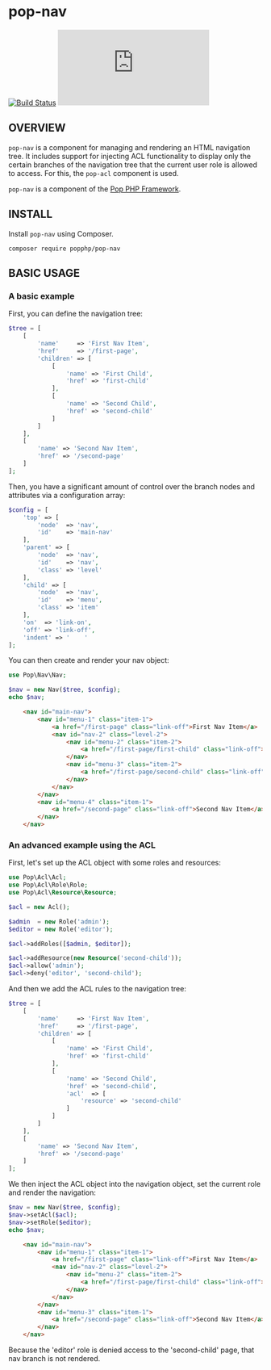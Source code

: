 pop-nav
=======

[![Build Status](https://travis-ci.org/popphp/pop-nav.svg?branch=master)](https://travis-ci.org/popphp/pop-nav)
[![Coverage Status](http://www.popphp.org/cc/coverage.php?comp=pop-nav)](http://www.popphp.org/cc/pop-nav/)

OVERVIEW
--------
`pop-nav` is a component for managing and rendering an HTML navigation tree. It includes support for
injecting ACL functionality to display only the certain branches of the navigation tree that the
current user role is allowed to access. For this, the `pop-acl` component is used.

`pop-nav` is a component of the [Pop PHP Framework](http://www.popphp.org/).

INSTALL
-------

Install `pop-nav` using Composer.

    composer require popphp/pop-nav

BASIC USAGE
-----------

### A basic example

First, you can define the navigation tree:

```php
$tree = [
    [
        'name'     => 'First Nav Item',
        'href'     => '/first-page',
        'children' => [
            [
                'name' => 'First Child',
                'href' => 'first-child'
            ],
            [
                'name' => 'Second Child',
                'href' => 'second-child'
            ]
        ]
    ],
    [
        'name' => 'Second Nav Item',
        'href' => '/second-page'
    ]
];
```

Then, you have a significant amount of control over the branch nodes
and attributes via a configuration array:

```php
$config = [
    'top' => [
        'node'  => 'nav',
        'id'    => 'main-nav'
    ],
    'parent' => [
        'node'  => 'nav',
        'id'    => 'nav',
        'class' => 'level'
    ],
    'child' => [
        'node'  => 'nav',
        'id'    => 'menu',
        'class' => 'item'
    ],
    'on'  => 'link-on',
    'off' => 'link-off',
    'indent' => '    '
];
```

You can then create and render your nav object:

```php
use Pop\Nav\Nav;

$nav = new Nav($tree, $config);
echo $nav;
```

```html
    <nav id="main-nav">
        <nav id="menu-1" class="item-1">
            <a href="/first-page" class="link-off">First Nav Item</a>
            <nav id="nav-2" class="level-2">
                <nav id="menu-2" class="item-2">
                    <a href="/first-page/first-child" class="link-off">First Child</a>
                </nav>
                <nav id="menu-3" class="item-2">
                    <a href="/first-page/second-child" class="link-off">Second Child</a>
                </nav>
            </nav>
        </nav>
        <nav id="menu-4" class="item-1">
            <a href="/second-page" class="link-off">Second Nav Item</a>
        </nav>
    </nav>
```

### An advanced example using the ACL

First, let's set up the ACL object with some roles and resources:

```php
use Pop\Acl\Acl;
use Pop\Acl\Role\Role;
use Pop\Acl\Resource\Resource;

$acl = new Acl();

$admin  = new Role('admin');
$editor = new Role('editor');

$acl->addRoles([$admin, $editor]);

$acl->addResource(new Resource('second-child'));
$acl->allow('admin');
$acl->deny('editor', 'second-child');
```

And then we add the ACL rules to the navigation tree:

```php
$tree = [
    [
        'name'     => 'First Nav Item',
        'href'     => '/first-page',
        'children' => [
            [
                'name' => 'First Child',
                'href' => 'first-child'
            ],
            [
                'name' => 'Second Child',
                'href' => 'second-child',
                'acl'  => [
                    'resource' => 'second-child'
                ]
            ]
        ]
    ],
    [
        'name' => 'Second Nav Item',
        'href' => '/second-page'
    ]
];
```

We then inject the ACL object into the navigation object, set the current role and render the navigation:

```php
$nav = new Nav($tree, $config);
$nav->setAcl($acl);
$nav->setRole($editor);
echo $nav;
```

```html
    <nav id="main-nav">
        <nav id="menu-1" class="item-1">
            <a href="/first-page" class="link-off">First Nav Item</a>
            <nav id="nav-2" class="level-2">
                <nav id="menu-2" class="item-2">
                    <a href="/first-page/first-child" class="link-off">First Child</a>
                </nav>
            </nav>
        </nav>
        <nav id="menu-3" class="item-1">
            <a href="/second-page" class="link-off">Second Nav Item</a>
        </nav>
    </nav>
```

Because the 'editor' role is denied access to the 'second-child' page, that nav branch is not rendered.

